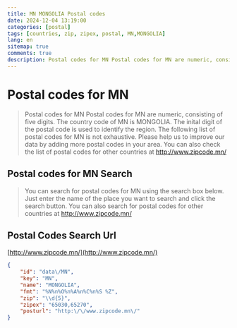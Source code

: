 ```yaml
---
title: MN MONGOLIA Postal codes 
date: 2024-12-04 13:19:00
categories: [postal]
tags: [countries, zip, zipex, postal, MN,MONGOLIA]
lang: en
sitemap: true
comments: true
description: Postal codes for MN Postal codes for MN are numeric, consisting of five digits. The country code of MN is MONGOLIA. The inital digit of the postal code is used to identify the region. The following list of postal codes for MN is not exhaustive. Please help us to improve our data by adding more postal codes in your area. You can also check the list of postal codes for other countries at http://www.zipcode.mn/
---
```


# Postal codes for MN
> Postal codes for MN Postal codes for MN are numeric, consisting of five digits. The country code of MN is MONGOLIA. The inital digit of the postal code is used to identify the region. The following list of postal codes for MN is not exhaustive. Please help us to improve our data by adding more postal codes in your area. You can also check the list of postal codes for other countries at http://www.zipcode.mn/

## Postal codes for MN Search 
> You can search for postal codes for MN using the search box below. Just enter the name of the place you want to search and click the search button. You can also search for postal codes for other countries at http://www.zipcode.mn/

## Postal Codes Search Url

[http://www.zipcode.mn/](http://www.zipcode.mn/)
```json
{
    "id": "data\/MN",
    "key": "MN",
    "name": "MONGOLIA",
    "fmt": "%N%n%O%n%A%n%C%n%S %Z",
    "zip": "\\d{5}",
    "zipex": "65030,65270",
    "posturl": "http:\/\/www.zipcode.mn\/"
}
```
